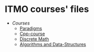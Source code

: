 # ITMO courses' files

* *Courses*
    * [Paradigms](paradigms/)
    * [Cpp-course](cpp-course/)
    * [Discrete Math](discreteMath/)
    * [Algorithms and Data-Structures](algorithms/)
